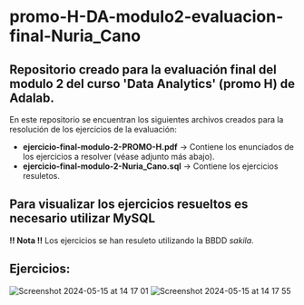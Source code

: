 # promo-H-DA-modulo2-evaluacion-final-Nuria_Cano

## Repositorio creado para la evaluación final del modulo 2 del curso 'Data Analytics' (promo H) de Adalab.
En este repositorio se encuentran los siguientes archivos creados para la resolución de los ejercicios de la evaluación:

 - **ejercicio-final-modulo-2-PROMO-H.pdf** -> Contiene los enunciados de los ejercicios a resolver (véase adjunto más abajo).
 - **ejercicio-final-modulo-2-Nuria_Cano.sql** -> Contiene los ejercicios resuletos.

## Para visualizar los ejercicios resueltos es necesario utilizar MySQL
**‼️ Nota ‼️** Los ejercicios se han resuleto utilizando la BBDD *sakila*.

## Ejercicios:
![Screenshot 2024-05-15 at 14 17 01](https://github.com/nuriancg/promo-H-DA-modulo2-evaluacion-final-Nuria_Cano/assets/163455143/bbda33cb-b7d8-4a3f-9555-c71ad14a9f6b)
![Screenshot 2024-05-15 at 14 17 55](https://github.com/nuriancg/promo-H-DA-modulo2-evaluacion-final-Nuria_Cano/assets/163455143/1c6c02cf-26b9-4fa8-8c27-e5098c65f821)



